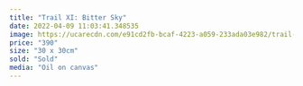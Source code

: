 ```yaml
---
title: "Trail XI: Bitter Sky"
date: 2022-04-09 11:03:41.348535
image: https://ucarecdn.com/e91cd2fb-bcaf-4223-a059-233ada03e982/trail-xi-bitter-sky.jpg
price: "390"
size: "30 x 30cm"
sold: "Sold"
media: "Oil on canvas"
---
```


